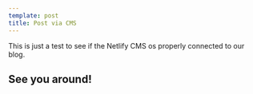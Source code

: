 ```yaml
---
template: post
title: Post via CMS
---
```

This is just a test to see if the Netlify CMS os properly connected to our blog.



## See you around!